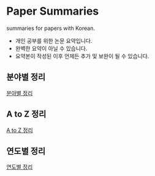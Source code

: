# Paper Summaries

summaries for papers with Korean.
- 개인 공부를 위한 논문 요약입니다.
- 완벽한 요약이 아닐 수 있습니다.
- 요약본이 작성된 이후 언제든 추가 및 보완이 될 수 있습니다.


## 분야별 정리

[분야별 정리](Category.md)

## A to Z 정리

[A to Z 정리](AtoZ.md)

## 연도별 정리

[연도별 정리](Year.md)